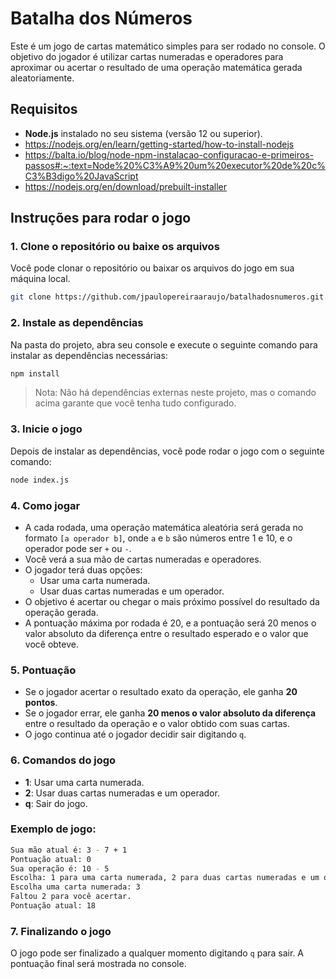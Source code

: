# Batalha dos Números

Este é um jogo de cartas matemático simples para ser rodado no console. O objetivo do jogador é utilizar cartas numeradas e operadores para aproximar ou acertar o resultado de uma operação matemática gerada aleatoriamente.

## Requisitos

- **Node.js** instalado no seu sistema (versão 12 ou superior).
- https://nodejs.org/en/learn/getting-started/how-to-install-nodejs
- https://balta.io/blog/node-npm-instalacao-configuracao-e-primeiros-passos#:~:text=Node%20%C3%A9%20um%20executor%20de%20c%C3%B3digo%20JavaScript
- https://nodejs.org/en/download/prebuilt-installer

## Instruções para rodar o jogo

### 1. Clone o repositório ou baixe os arquivos

Você pode clonar o repositório ou baixar os arquivos do jogo em sua máquina local.

```bash
git clone https://github.com/jpaulopereiraaraujo/batalhadosnumeros.git
```

### 2. Instale as dependências

Na pasta do projeto, abra seu console e execute o seguinte comando para instalar as dependências necessárias:

```bash
npm install
```

> Nota: Não há dependências externas neste projeto, mas o comando acima garante que você tenha tudo configurado.

### 3. Inicie o jogo

Depois de instalar as dependências, você pode rodar o jogo com o seguinte comando:

```bash
node index.js
```

### 4. Como jogar

- A cada rodada, uma operação matemática aleatória será gerada no formato `[a operador b]`, onde `a` e `b` são números entre 1 e 10, e o operador pode ser `+` ou `-`.
- Você verá a sua mão de cartas numeradas e operadores.
- O jogador terá duas opções:
  - Usar uma carta numerada.
  - Usar duas cartas numeradas e um operador.
- O objetivo é acertar ou chegar o mais próximo possível do resultado da operação gerada.
- A pontuação máxima por rodada é 20, e a pontuação será 20 menos o valor absoluto da diferença entre o resultado esperado e o valor que você obteve.

### 5. Pontuação

- Se o jogador acertar o resultado exato da operação, ele ganha **20 pontos**.
- Se o jogador errar, ele ganha **20 menos o valor absoluto da diferença** entre o resultado da operação e o valor obtido com suas cartas.
- O jogo continua até o jogador decidir sair digitando `q`.

### 6. Comandos do jogo

- **1**: Usar uma carta numerada.
- **2**: Usar duas cartas numeradas e um operador.
- **q**: Sair do jogo.

### Exemplo de jogo:

```bash
Sua mão atual é: 3 - 7 + 1
Pontuação atual: 0
Sua operação é: 10 - 5
Escolha: 1 para uma carta numerada, 2 para duas cartas numeradas e um operador, ou q para sair: 1
Escolha uma carta numerada: 3
Faltou 2 para você acertar.
Pontuação atual: 18
```

### 7. Finalizando o jogo

O jogo pode ser finalizado a qualquer momento digitando `q` para sair. A pontuação final será mostrada no console.
